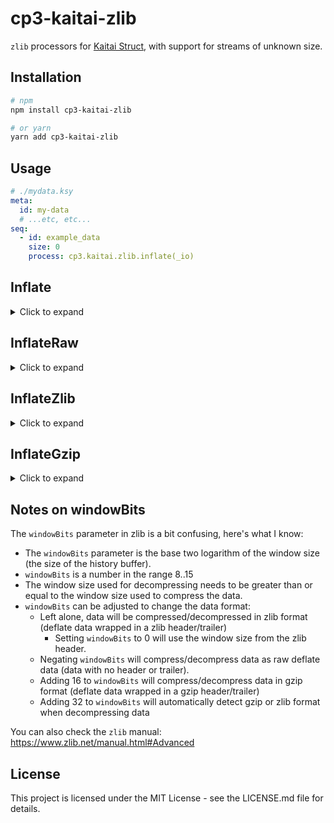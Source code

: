 cp3-kaitai-zlib
===============

`zlib` processors for [Kaitai Struct](https://kaitai.io/), with support for streams of unknown size.

## Installation

```sh
# npm
npm install cp3-kaitai-zlib

# or yarn
yarn add cp3-kaitai-zlib
```

## Usage

```yaml
# ./mydata.ksy
meta:
  id: my-data
  # ...etc, etc...
seq:
  - id: example_data
    size: 0
    process: cp3.kaitai.zlib.inflate(_io)
```

## Inflate

<details><summary>Click to expand</summary>

### cp3.kaitai.zlib.inflate

Decompresses the data. This will automatically detect gzip and zlib data (but not raw deflate data).

#### Example

```yaml
seq:
  - id: glib_or_zlib_data_with_known_size
    size: 80
    process: cp3.kaitai.zlib.inflate
```

### cp3.kaitai.zlib.inflate(windowBits)

Decompresses the data using the specified `windowBits`.


#### Parameters

 - `windowBits`
   - `0` To use the windowBits from the zlib header.
   - A number between `8` and `15` for zlib.
   - A number between `-8` and `-15` for raw deflate.
   - A number between `24` and `31` for gzip.
   - A number between `40` and `47` to auto-detect zlib and gzip.
   - See [Notes on windowBits](#notes-on-windowbits).

#### Example

```yaml
seq:
  - id: raw_data_with_known_size
    size: 80
    process: cp3.kaitai.zlib.inflate(-15)
```

### cp3.kaitai.zlib.inflate(stream)

Decompresses the stream until the stream ends or the end of the compressed data is reached. This will automatically detect gzip and zlib data (but not raw deflate data).

#### Parameters

 - `stream` - The kaitai stream to read from.

#### Example

```yaml
seq:
  - id: glib_or_zlib_data_with_unknown_size
    size: 0
    process: cp3.kaitai.zlib.inflate(_io)
```

### cp3.kaitai.zlib.inflate(stream, windowBits)

Decompresses the stream using the specified `windowBits` until the stream ends or the end of the compressed data is reached.

#### Parameters

 - `stream` - The kaitai stream to read from.
 - `windowBits`
   - `0` To use the windowBits from the zlib header.
   - A number between `8` and `15` for zlib.
   - A number between `-8` and `-15` for raw deflate.
   - A number between `24` and `31` for gzip.
   - A number between `40` and `47` to auto-detect zlib and gzip.
   - See [Notes on windowBits](#notes-on-windowbits).

#### Example

```yaml
seq:
  - id: glib_data_with_unknown_size
    size: 0
    process: cp3.kaitai.zlib.inflate(_io, 31)
```

</details>

## InflateRaw

<details><summary>Click to expand</summary>

### cp3.kaitai.zlib.inflate_raw

Decompresses raw deflate data.

#### Example

```yaml
seq:
  - id: raw_data_with_known_size
    size: 80
    process: cp3.kaitai.zlib.inflate_raw
```

### cp3.kaitai.zlib.inflate_raw(windowBits)

Decompresses raw deflate data with the given `windowBits`. Note: this will automatically adjust `windowBits` for raw deflate decompression.

#### Parameters

 - `windowBits` - A number between `8` and `15`. See [Notes on windowBits](#notes-on-windowbits).

#### Example

```yaml
seq:
  - id: raw_data_with_known_size
    size: 80
    process: cp3.kaitai.zlib.inflate(15)
```

</details>

## InflateZlib

<details><summary>Click to expand</summary>

### cp3.kaitai.zlib.inflate_zlib

Decompresses zlib data.

#### Example

```yaml
seq:
  - id: zlib_data_with_known_size
    size: 80
    process: cp3.kaitai.zlib.inflate_zlib
```

### cp3.kaitai.zlib.inflate_zlib(stream)

Decompresses the zlib stream until the stream ends or the end of the compressed data is reached.

#### Parameters

 - `stream` - The kaitai stream to read from.

#### Example

```yaml
seq:
  - id: zlib_data_with_unknown_size
    size: 0
    process: cp3.kaitai.zlib.inflate_zlib(_io)
```

### cp3.kaitai.zlib.inflate_zlib(windowBits)

Decompresses zlib data using the specified `windowBits`. Note: this will automatically adjust `windowBits` for zlib decompression.

#### Parameters

 - `windowBits` - A number between `8` and `15`. See [Notes on windowBits](#notes-on-windowbits).

#### Example

```yaml
seq:
  - id: zlib_data_with_known_size
    size: 80
    process: cp3.kaitai.zlib.inflate_zlib(15)
```

### cp3.kaitai.zlib.inflate_zlib(stream, windowBits)

Decompresses the zlib stream using the specified `windowBits` until the stream ends or the end of the compressed data is reached. Note: this will automatically adjust `windowBits` for zlib decompression.

#### Parameters

 - `stream` - The kaitai stream to read from.
 - `windowBits` - A number between `8` and `15`. See [Notes on windowBits](#notes-on-windowbits).

#### Example

```yaml
seq:
  - id: zlib_data_with_unnown_size
    size: 0
    process: cp3.kaitai.zlib.inflate_zlib(_io, 15)
```

</details>

## InflateGzip

<details><summary>Click to expand</summary>

### cp3.kaitai.zlib.inflate_gzip

Decompresses gzip data.

#### Example

```yaml
seq:
  - id: gzip_data_with_known_size
    size: 80
    process: cp3.kaitai.zlib.inflate_gzip
```

### cp3.kaitai.zlib.inflate_gzip(stream)

Decompresses the gzip stream until the stream ends or the end of the compressed data is reached.

#### Parameters

 - `stream` - The kaitai stream to read from.

#### Example

```yaml
seq:
  - id: gzip_data_with_unknown_size
    size: 0
    process: cp3.kaitai.zlib.inflate_gzip(_io)
```

### cp3.kaitai.zlib.inflate_gzip(windowBits)

Decompresses gzip data using the specified `windowBits`. Note: this will automatically adjust `windowBits` for gzip decompression.

#### Parameters

 - `windowBits` - A number between `8` and `15`. See [Notes on windowBits](#notes-on-windowbits).

#### Example

```yaml
seq:
  - id: gzip_data_with_known_size
    size: 80
    process: cp3.kaitai.gzip.inflate_gzip(15)
```

### cp3.kaitai.zlib.inflate_gzip(stream, windowBits)

Decompresses the gzip stream using the specified `windowBits` until the stream ends or the end of the compressed data is reached. Note: this will automatically adjust `windowBits` for gzip decompression.

#### Parameters

 - `stream` - The kaitai stream to read from.
 - `windowBits` - A number between `8` and `15`. See [Notes on windowBits](#notes-on-windowbits).

#### Example

```yaml
seq:
  - id: gzip_data_with_unnown_size
    size: 0
    process: cp3.kaitai.zlib.inflate_gzip(_io, 15)
```

</details>

## Notes on windowBits

The `windowBits` parameter in zlib is a bit confusing, here's what I know:
- The `windowBits` parameter is the base two logarithm of the window size (the size of the history buffer).
- `windowBits` is a number in the range 8..15
- The window size used for decompressing needs to be greater than or equal to the window size used to compress the data.
- `windowBits` can be adjusted to change the data format:
  - Left alone, data will be compressed/decompressed in zlib format (deflate data wrapped in a zlib header/trailer)
    - Setting `windowBits` to 0 will use the window size from the zlib header.
  - Negating `windowBits` will compress/decompress data as raw deflate data (data with no header or trailer).
  - Adding 16 to `windowBits` will compress/decompress data in gzip format (deflate data wrapped in a gzip header/trailer)
  - Adding 32 to `windowBits` will automatically detect gzip or zlib format when decompressing data

You can also check the `zlib` manual: https://www.zlib.net/manual.html#Advanced

## License

This project is licensed under the MIT License - see the LICENSE.md file for details.
